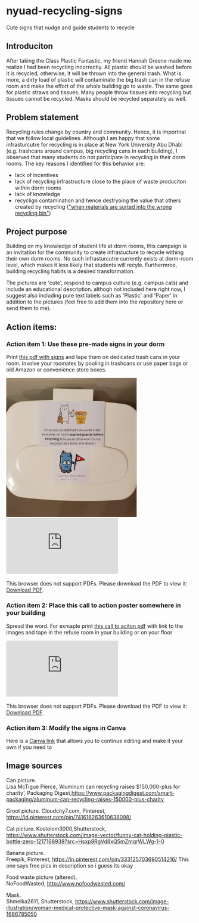 # nyuad-recycling-signs
Cute signs that nudge and guide students to recycle

## Introduciton
After taking the Class Plastic Fantastic, my friend Hannah Greene made me realize I had been recycling incorrectly. All plastic should be washed before it is recycled, otherwise, it will be thrown into the general trash. What is more, a dirty load of plastic will contaminate the big trash can in the refuse room and make the effort of the whole building go to waste. The same goes for plastic straws and tissues. Many people throw tissues into recycling but tissues cannot be recycled. Masks should be recycled separately as well. 

## Problem statement

Recycling rules change by country and community. Hence, it is importnat that we follow local guidelines. Although I am happy that some infrasturcutre for recycling is in place at New York University Abu Dhabi (e.g. trashcans around campus, big recycling cans in each building), I observed that many students do not participate in recycling in their dorm rooms. The key reasons I identified for this behavior are:  

* lack of incentives 
* lack of recycling infrastructure close to the place of waste produciton within dorm rooms
* lack of knowledge
* recyclign contamination and hence destryoing the value that others created by recycling (["when materials are sorted into the wrong recycling bin"](https://www.rubicon.com/blog/recycling-contamination/))

## Project purpose

Building on my knowledge of student life at dorm rooms, this campaign is an invitation for the community to create infrastucture to recycle withing their own dorm rooms. No such infrasturcutre currently exists at dorm-room level, which makes it less likely that students will recyle. Furthermroe, building recycling habits is a desired transformation.  

The pictures are 'cute', respond to campus culture (e.g. campus cats) and include an educational description. althogh not included here right now, I suggest also including pure text labels such as 'Plastic' and 'Paper' in addition to the pictures (feel free to add them into the repository here or send them to me). 

## Action items:

### Action item 1: Use these pre-made signs in your dorm
Print [this pdf with signs](https://bit.ly/3zqpHiG) and tape them on dedicated trash cans in your room. Involve your roomates by pooling in trashcans or use paper bags or old Amazon or convenience store boxes. 

<img src="example-use.jpg" alt="drawing" width="350"/>

<object data="recycling-signs.pdf" type="application/pdf" width="350px" height="350px">
    <embed src="http://yoursite.com/the.pdf">
        <p>This browser does not support PDFs. Please download the PDF to view it: <a href="http://yoursite.com/the.pdf">Download PDF</a>.</p>
    </embed>
</object>

### Action item 2: Place this call to action poster somewhere in your building 
Spread the word. For exmaple print [this call to aciton pdf](https://bit.ly/3kvCiLh) with link to the images and tape in the refuse room in your building or on your floor

<object data="recruit-poster.pdf" type="application/pdf" width="350px" height="350px">
    <embed src="http://yoursite.com/the.pdf">
        <p>This browser does not support PDFs. Please download the PDF to view it: <a href="http://yoursite.com/the.pdf">Download PDF</a>.</p>
    </embed>
</object>

### Action item 3: Modify the signs in Canva
Here is a [Canva link](https://www.canva.com/design/DAEoNXc-CSo/AZLSTdEgBs8STvsxkYUTyA/view?utm_content=DAEoNXc-CSo&utm_campaign=designshare&utm_medium=link&utm_source=sharebutton&mode=preview ) that allows you to continue editing and make it your own if you need to 

 
## Image sources 
Can picture.     
Lisa McTigue Pierce, ‘Aluminum can recycling raises $150,000-plus for charity’, Packaging Digest,https://www.packagingdigest.com/smart-packaging/aluminum-can-recycling-raises-150000-plus-charity

Groot picture. 
Cloudcity7.com, Pinterest,  https://id.pinterest.com/pin/741616263610638098/ 


Cat picture. 
Kostolom3000,Shutterstock, https://www.shutterstock.com/image-vector/funny-cat-holding-plastic-bottle-zero-1217168938?src=Hsxp8RgVd8xQ5mZmqrWLWg-1-0 

Banana picture.  
Freepik, Pinterest, https://in.pinterest.com/pin/333125703690514216/
This one says free pics in description so i guess its okay

Food waste picture (altered).    
NoFoodWasted, http://www.nofoodwasted.com/ 

Mask.   
Shmelka2611, Shutterstock, https://www.shutterstock.com/image-illustration/woman-medical-protective-mask-against-coronavirus-1686785050 





